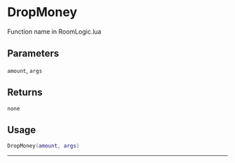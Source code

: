 # DropMoney
Function name in RoomLogic.lua
## Parameters
`amount`, `args`
## Returns
`none`
## Usage
```lua
DropMoney(amount, args)
```
---

